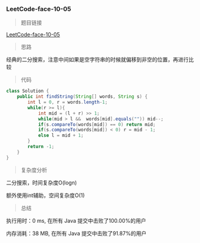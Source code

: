 ### LeetCode-face-10-05

> 题目链接

[LeetCode-face-10-05](https://leetcode-cn.com/problems/sparse-array-search-lcci/)

> 思路

经典的二分搜索，注意中间如果是空字符串的时候就偏移到非空的位置，再进行比较

> 代码

```java
class Solution {
    public int findString(String[] words, String s) {
        int l = 0, r = words.length-1;
        while(r >= l){
            int mid = (l + r) >> 1;
            while(mid > l &&  words[mid].equals("")) mid--;
            if(s.compareTo(words[mid]) == 0) return mid;
            if(s.compareTo(words[mid]) < 0) r = mid - 1;
            else l = mid + 1;
        }
        return -1;
    }
}
```

> 复杂度分析

二分搜索，时间复杂度O(logn) 

额外使用int辅助，空间复杂度O(1)

> 总结

执行用时：0 ms, 在所有 Java 提交中击败了100.00%的用户

内存消耗：38 MB, 在所有 Java 提交中击败了91.87%的用户
